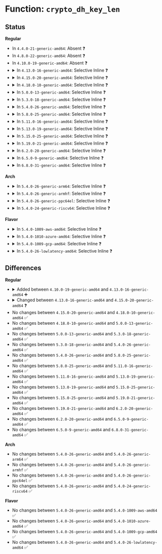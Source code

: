 # Function: <code>crypto_dh_key_len</code>

## Status
<b>Regular</b>
<ul>
<li>
In <code>4.4.0-21-generic-amd64</code>: Absent ❓
</li>
<li>
In <code>4.8.0-22-generic-amd64</code>: Absent ❓
</li>
<li>
In <code>4.10.0-19-generic-amd64</code>: Absent ❓
</li>
<li>
<details>
<summary>In <code>4.13.0-16-generic-amd64</code>: Selective Inline ❓</summary>

```c
int crypto_dh_key_len(const struct dh * p)
```

```json
{
  "name": "crypto_dh_key_len",
  "collision_type": "Unique Global",
  "inline_type": "Selective",
  "funcs": [
    {
      "addr": 18446744071583060562,
      "name": "crypto_dh_key_len",
      "external": true,
      "loc": "crypto/dh_helper.c:36",
      "file": "crypto/dh_helper.c",
      "inline": "not declared, inlined",
      "caller_inline": [
        "crypto/dh_helper.c:crypto_dh_decode_key",
        "crypto/dh_helper.c:crypto_dh_encode_key"
      ],
      "caller_func": [
        "security/keys/dh.c:__keyctl_dh_compute"
      ]
    }
  ],
  "symbols": [
    {
      "addr": 18446744071583060480,
      "name": "crypto_dh_key_len",
      "section": ".text",
      "bind": "STB_GLOBAL",
      "size": 24
    }
  ]
}
```
</details>
</li>
<li>
<details>
<summary>In <code>4.15.0-20-generic-amd64</code>: Selective Inline ❓</summary>

```c
unsigned int crypto_dh_key_len(const struct dh * p)
```

```json
{
  "name": "crypto_dh_key_len",
  "collision_type": "Unique Global",
  "inline_type": "Selective",
  "funcs": [
    {
      "addr": 18446744071583226654,
      "name": "crypto_dh_key_len",
      "external": true,
      "loc": "crypto/dh_helper.c:36",
      "file": "crypto/dh_helper.c",
      "inline": "not declared, inlined",
      "caller_inline": [
        "crypto/dh_helper.c:crypto_dh_decode_key",
        "crypto/dh_helper.c:crypto_dh_encode_key"
      ],
      "caller_func": [
        "security/keys/dh.c:__keyctl_dh_compute"
      ]
    }
  ],
  "symbols": [
    {
      "addr": 18446744071583226576,
      "name": "crypto_dh_key_len",
      "section": ".text",
      "bind": "STB_GLOBAL",
      "size": 24
    }
  ]
}
```
</details>
</li>
<li>
<details>
<summary>In <code>4.18.0-10-generic-amd64</code>: Selective Inline ❓</summary>

```c
unsigned int crypto_dh_key_len(const struct dh * p)
```

```json
{
  "name": "crypto_dh_key_len",
  "collision_type": "Unique Global",
  "inline_type": "Selective",
  "funcs": [
    {
      "addr": 18446744071583434665,
      "name": "crypto_dh_key_len",
      "external": true,
      "loc": "crypto/dh_helper.c:36",
      "file": "crypto/dh_helper.c",
      "inline": "not declared, inlined",
      "caller_inline": [
        "crypto/dh_helper.c:crypto_dh_decode_key",
        "crypto/dh_helper.c:crypto_dh_encode_key"
      ],
      "caller_func": [
        "security/keys/dh.c:__keyctl_dh_compute"
      ]
    }
  ],
  "symbols": [
    {
      "addr": 18446744071583434576,
      "name": "crypto_dh_key_len",
      "section": ".text",
      "bind": "STB_GLOBAL",
      "size": 24
    }
  ]
}
```
</details>
</li>
<li>
<details>
<summary>In <code>5.0.0-13-generic-amd64</code>: Selective Inline ❓</summary>

```c
unsigned int crypto_dh_key_len(const struct dh * p)
```

```json
{
  "name": "crypto_dh_key_len",
  "collision_type": "Unique Global",
  "inline_type": "Selective",
  "funcs": [
    {
      "addr": 18446744071583556348,
      "name": "crypto_dh_key_len",
      "external": true,
      "loc": "crypto/dh_helper.c:38",
      "file": "crypto/dh_helper.c",
      "inline": "not declared, inlined",
      "caller_inline": [
        "crypto/dh_helper.c:crypto_dh_decode_key"
      ],
      "caller_func": [
        "security/keys/dh.c:__keyctl_dh_compute"
      ]
    }
  ],
  "symbols": [
    {
      "addr": 18446744071583556240,
      "name": "crypto_dh_key_len",
      "section": ".text",
      "bind": "STB_GLOBAL",
      "size": 27
    }
  ]
}
```
</details>
</li>
<li>
<details>
<summary>In <code>5.3.0-18-generic-amd64</code>: Selective Inline ❓</summary>

```c
unsigned int crypto_dh_key_len(const struct dh * p)
```

```json
{
  "name": "crypto_dh_key_len",
  "collision_type": "Unique Global",
  "inline_type": "Selective",
  "funcs": [
    {
      "addr": 18446744071583745544,
      "name": "crypto_dh_key_len",
      "external": true,
      "loc": "crypto/dh_helper.c:34",
      "file": "crypto/dh_helper.c",
      "inline": "not declared, inlined",
      "caller_inline": [
        "crypto/dh_helper.c:crypto_dh_decode_key"
      ],
      "caller_func": [
        "security/keys/dh.c:__keyctl_dh_compute"
      ]
    }
  ],
  "symbols": [
    {
      "addr": 18446744071583745424,
      "name": "crypto_dh_key_len",
      "section": ".text",
      "bind": "STB_GLOBAL",
      "size": 27
    }
  ]
}
```
</details>
</li>
<li>
<details>
<summary>In <code>5.4.0-26-generic-amd64</code>: Selective Inline ❓</summary>

```c
unsigned int crypto_dh_key_len(const struct dh * p)
```

```json
{
  "name": "crypto_dh_key_len",
  "collision_type": "Unique Global",
  "inline_type": "Selective",
  "funcs": [
    {
      "addr": 18446744071583855288,
      "name": "crypto_dh_key_len",
      "external": true,
      "loc": "crypto/dh_helper.c:34",
      "file": "crypto/dh_helper.c",
      "inline": "not declared, inlined",
      "caller_inline": [
        "crypto/dh_helper.c:crypto_dh_decode_key"
      ],
      "caller_func": [
        "security/keys/dh.c:__keyctl_dh_compute"
      ]
    }
  ],
  "symbols": [
    {
      "addr": 18446744071583855168,
      "name": "crypto_dh_key_len",
      "section": ".text",
      "bind": "STB_GLOBAL",
      "size": 27
    }
  ]
}
```
</details>
</li>
<li>
<details>
<summary>In <code>5.8.0-25-generic-amd64</code>: Selective Inline ❓</summary>

```c
unsigned int crypto_dh_key_len(const struct dh * p)
```

```json
{
  "name": "crypto_dh_key_len",
  "collision_type": "Unique Global",
  "inline_type": "Selective",
  "funcs": [
    {
      "addr": 18446744071584245160,
      "name": "crypto_dh_key_len",
      "external": true,
      "loc": "crypto/dh_helper.c:34",
      "file": "crypto/dh_helper.c",
      "inline": "not declared, inlined",
      "caller_inline": [
        "crypto/dh_helper.c:crypto_dh_decode_key"
      ],
      "caller_func": [
        "security/keys/dh.c:__keyctl_dh_compute"
      ]
    }
  ],
  "symbols": [
    {
      "addr": 18446744071584245040,
      "name": "crypto_dh_key_len",
      "section": ".text",
      "bind": "STB_GLOBAL",
      "size": 27
    }
  ]
}
```
</details>
</li>
<li>
<details>
<summary>In <code>5.11.0-16-generic-amd64</code>: Selective Inline ❓</summary>

```c
unsigned int crypto_dh_key_len(const struct dh * p)
```

```json
{
  "name": "crypto_dh_key_len",
  "collision_type": "Unique Global",
  "inline_type": "Selective",
  "funcs": [
    {
      "addr": 18446744071584363848,
      "name": "crypto_dh_key_len",
      "external": true,
      "loc": "crypto/dh_helper.c:34",
      "file": "crypto/dh_helper.c",
      "inline": "not declared, inlined",
      "caller_inline": [
        "crypto/dh_helper.c:crypto_dh_decode_key"
      ],
      "caller_func": [
        "security/keys/dh.c:__keyctl_dh_compute"
      ]
    }
  ],
  "symbols": [
    {
      "addr": 18446744071584363728,
      "name": "crypto_dh_key_len",
      "section": ".text",
      "bind": "STB_GLOBAL",
      "size": 27
    }
  ]
}
```
</details>
</li>
<li>
<details>
<summary>In <code>5.13.0-19-generic-amd64</code>: Selective Inline ❓</summary>

```c
unsigned int crypto_dh_key_len(const struct dh * p)
```

```json
{
  "name": "crypto_dh_key_len",
  "collision_type": "Unique Global",
  "inline_type": "Selective",
  "funcs": [
    {
      "addr": 18446744071584398248,
      "name": "crypto_dh_key_len",
      "external": true,
      "loc": "crypto/dh_helper.c:34",
      "file": "crypto/dh_helper.c",
      "inline": "not declared, inlined",
      "caller_inline": [
        "crypto/dh_helper.c:crypto_dh_decode_key"
      ],
      "caller_func": [
        "security/keys/dh.c:__keyctl_dh_compute"
      ]
    }
  ],
  "symbols": [
    {
      "addr": 18446744071584398128,
      "name": "crypto_dh_key_len",
      "section": ".text",
      "bind": "STB_GLOBAL",
      "size": 27
    }
  ]
}
```
</details>
</li>
<li>
<details>
<summary>In <code>5.15.0-25-generic-amd64</code>: Selective Inline ❓</summary>

```c
unsigned int crypto_dh_key_len(const struct dh * p)
```

```json
{
  "name": "crypto_dh_key_len",
  "collision_type": "Unique Global",
  "inline_type": "Selective",
  "funcs": [
    {
      "addr": 18446744071584793480,
      "name": "crypto_dh_key_len",
      "external": true,
      "loc": "crypto/dh_helper.c:34",
      "file": "crypto/dh_helper.c",
      "inline": "not declared, inlined",
      "caller_inline": [
        "crypto/dh_helper.c:crypto_dh_decode_key"
      ],
      "caller_func": [
        "security/keys/dh.c:__keyctl_dh_compute"
      ]
    }
  ],
  "symbols": [
    {
      "addr": 18446744071584793360,
      "name": "crypto_dh_key_len",
      "section": ".text",
      "bind": "STB_GLOBAL",
      "size": 27
    }
  ]
}
```
</details>
</li>
<li>
<details>
<summary>In <code>5.19.0-21-generic-amd64</code>: Selective Inline ❓</summary>

```c
unsigned int crypto_dh_key_len(const struct dh * p)
```

```json
{
  "name": "crypto_dh_key_len",
  "collision_type": "Unique Global",
  "inline_type": "Selective",
  "funcs": [
    {
      "addr": 18446744071585482625,
      "name": "crypto_dh_key_len",
      "external": true,
      "loc": "crypto/dh_helper.c:34",
      "file": "crypto/dh_helper.c",
      "inline": "not declared, inlined",
      "caller_inline": [
        "crypto/dh_helper.c:__crypto_dh_decode_key"
      ],
      "caller_func": [
        "security/keys/dh.c:__keyctl_dh_compute",
        "crypto/dh.c:dh_safe_prime_set_secret"
      ]
    }
  ],
  "symbols": [
    {
      "addr": 18446744071585482176,
      "name": "crypto_dh_key_len",
      "section": ".text",
      "bind": "STB_GLOBAL",
      "size": 32
    }
  ]
}
```
</details>
</li>
<li>
<details>
<summary>In <code>6.2.0-20-generic-amd64</code>: Selective Inline ❓</summary>

```c
unsigned int crypto_dh_key_len(const struct dh * p)
```

```json
{
  "name": "crypto_dh_key_len",
  "collision_type": "Unique Global",
  "inline_type": "Selective",
  "funcs": [
    {
      "addr": 18446744071586244564,
      "name": "crypto_dh_key_len",
      "external": true,
      "loc": "crypto/dh_helper.c:34",
      "file": "crypto/dh_helper.c",
      "inline": "not declared, inlined",
      "caller_inline": [
        "crypto/dh_helper.c:__crypto_dh_decode_key"
      ],
      "caller_func": [
        "security/keys/dh.c:__keyctl_dh_compute",
        "crypto/dh.c:dh_safe_prime_set_secret"
      ]
    }
  ],
  "symbols": [
    {
      "addr": 18446744071586244016,
      "name": "crypto_dh_key_len",
      "section": ".text",
      "bind": "STB_GLOBAL",
      "size": 32
    }
  ]
}
```
</details>
</li>
<li>
<details>
<summary>In <code>6.5.0-9-generic-amd64</code>: Selective Inline ❓</summary>

```c
unsigned int crypto_dh_key_len(const struct dh * p)
```

```json
{
  "name": "crypto_dh_key_len",
  "collision_type": "Unique Global",
  "inline_type": "Selective",
  "funcs": [
    {
      "addr": 18446744071586484537,
      "name": "crypto_dh_key_len",
      "external": true,
      "loc": "crypto/dh_helper.c:34",
      "file": "crypto/dh_helper.c",
      "inline": "not declared, inlined",
      "caller_inline": [
        "crypto/dh_helper.c:__crypto_dh_decode_key"
      ],
      "caller_func": [
        "security/keys/dh.c:__keyctl_dh_compute",
        "crypto/dh.c:dh_safe_prime_set_secret"
      ]
    }
  ],
  "symbols": [
    {
      "addr": 18446744071586483968,
      "name": "crypto_dh_key_len",
      "section": ".text",
      "bind": "STB_GLOBAL",
      "size": 32
    }
  ]
}
```
</details>
</li>
<li>
<details>
<summary>In <code>6.8.0-31-generic-amd64</code>: Selective Inline ❓</summary>

```c
unsigned int crypto_dh_key_len(const struct dh * p)
```

```json
{
  "name": "crypto_dh_key_len",
  "collision_type": "Unique Global",
  "inline_type": "Selective",
  "funcs": [
    {
      "addr": 18446744071586754521,
      "name": "crypto_dh_key_len",
      "external": true,
      "loc": "crypto/dh_helper.c:34",
      "file": "crypto/dh_helper.c",
      "inline": "not declared, inlined",
      "caller_inline": [
        "crypto/dh_helper.c:__crypto_dh_decode_key"
      ],
      "caller_func": [
        "security/keys/dh.c:__keyctl_dh_compute",
        "crypto/dh.c:dh_safe_prime_set_secret"
      ]
    }
  ],
  "symbols": [
    {
      "addr": 18446744071586753952,
      "name": "crypto_dh_key_len",
      "section": ".text",
      "bind": "STB_GLOBAL",
      "size": 32
    }
  ]
}
```
</details>
</li>
</ul>
<b>Arch</b>
<ul>
<li>
<details>
<summary>In <code>5.4.0-26-generic-arm64</code>: Selective Inline ❓</summary>

```c
unsigned int crypto_dh_key_len(const struct dh * p)
```

```json
{
  "name": "crypto_dh_key_len",
  "collision_type": "Unique Global",
  "inline_type": "Selective",
  "funcs": [
    {
      "addr": 18446603336495671816,
      "name": "crypto_dh_key_len",
      "external": true,
      "loc": "crypto/dh_helper.c:34",
      "file": "crypto/dh_helper.c",
      "inline": "not declared, inlined",
      "caller_inline": [
        "crypto/dh_helper.c:crypto_dh_decode_key"
      ],
      "caller_func": [
        "security/keys/dh.c:__keyctl_dh_compute"
      ]
    }
  ],
  "symbols": [
    {
      "addr": 18446603336495671640,
      "name": "crypto_dh_key_len",
      "section": ".text",
      "bind": "STB_GLOBAL",
      "size": 60
    }
  ]
}
```
</details>
</li>
<li>
<details>
<summary>In <code>5.4.0-26-generic-armhf</code>: Selective Inline ❓</summary>

```c
unsigned int crypto_dh_key_len(const struct dh * p)
```

```json
{
  "name": "crypto_dh_key_len",
  "collision_type": "Unique Global",
  "inline_type": "Selective",
  "funcs": [
    {
      "addr": 3229023748,
      "name": "crypto_dh_key_len",
      "external": true,
      "loc": "crypto/dh_helper.c:34",
      "file": "crypto/dh_helper.c",
      "inline": "not declared, inlined",
      "caller_inline": [
        "crypto/dh_helper.c:crypto_dh_decode_key"
      ],
      "caller_func": [
        "security/keys/dh.c:__keyctl_dh_compute"
      ]
    }
  ],
  "symbols": [
    {
      "addr": 3229023572,
      "name": "crypto_dh_key_len",
      "section": ".text",
      "bind": "STB_GLOBAL",
      "size": 56
    }
  ]
}
```
</details>
</li>
<li>
<details>
<summary>In <code>5.4.0-26-generic-ppc64el</code>: Selective Inline ❓</summary>

```c
unsigned int crypto_dh_key_len(const struct dh * p)
```

```json
{
  "name": "crypto_dh_key_len",
  "collision_type": "Unique Global",
  "inline_type": "Selective",
  "funcs": [
    {
      "addr": 13835058055289811844,
      "name": "crypto_dh_key_len",
      "external": true,
      "loc": "crypto/dh_helper.c:34",
      "file": "crypto/dh_helper.c",
      "inline": "not declared, inlined",
      "caller_inline": [
        "crypto/dh_helper.c:crypto_dh_decode_key"
      ],
      "caller_func": [
        "security/keys/dh.c:__keyctl_dh_compute"
      ]
    }
  ],
  "symbols": [
    {
      "addr": 13835058055289811680,
      "name": "crypto_dh_key_len",
      "section": ".text",
      "bind": "STB_GLOBAL",
      "size": 48
    }
  ]
}
```
</details>
</li>
<li>
<details>
<summary>In <code>5.4.0-24-generic-riscv64</code>: Selective Inline ❓</summary>

```c
unsigned int crypto_dh_key_len(const struct dh * p)
```

```json
{
  "name": "crypto_dh_key_len",
  "collision_type": "Unique Global",
  "inline_type": "Selective",
  "funcs": [
    {
      "addr": 18446743936274822576,
      "name": "crypto_dh_key_len",
      "external": true,
      "loc": "crypto/dh_helper.c:34",
      "file": "crypto/dh_helper.c",
      "inline": "not declared, inlined",
      "caller_inline": [
        "crypto/dh_helper.c:crypto_dh_decode_key"
      ],
      "caller_func": [
        "security/keys/dh.c:__keyctl_dh_compute"
      ]
    }
  ],
  "symbols": [
    {
      "addr": 18446743936274821862,
      "name": "crypto_dh_key_len",
      "section": ".text",
      "bind": "STB_GLOBAL",
      "size": 48
    }
  ]
}
```
</details>
</li>
</ul>
<b>Flavor</b>
<ul>
<li>
<details>
<summary>In <code>5.4.0-1009-aws-amd64</code>: Selective Inline ❓</summary>

```c
unsigned int crypto_dh_key_len(const struct dh * p)
```

```json
{
  "name": "crypto_dh_key_len",
  "collision_type": "Unique Global",
  "inline_type": "Selective",
  "funcs": [
    {
      "addr": 18446744071583824024,
      "name": "crypto_dh_key_len",
      "external": true,
      "loc": "crypto/dh_helper.c:34",
      "file": "crypto/dh_helper.c",
      "inline": "not declared, inlined",
      "caller_inline": [
        "crypto/dh_helper.c:crypto_dh_decode_key"
      ],
      "caller_func": [
        "security/keys/dh.c:__keyctl_dh_compute"
      ]
    }
  ],
  "symbols": [
    {
      "addr": 18446744071583823904,
      "name": "crypto_dh_key_len",
      "section": ".text",
      "bind": "STB_GLOBAL",
      "size": 27
    }
  ]
}
```
</details>
</li>
<li>
<details>
<summary>In <code>5.4.0-1010-azure-amd64</code>: Selective Inline ❓</summary>

```c
unsigned int crypto_dh_key_len(const struct dh * p)
```

```json
{
  "name": "crypto_dh_key_len",
  "collision_type": "Unique Global",
  "inline_type": "Selective",
  "funcs": [
    {
      "addr": 18446744071583761080,
      "name": "crypto_dh_key_len",
      "external": true,
      "loc": "crypto/dh_helper.c:34",
      "file": "crypto/dh_helper.c",
      "inline": "not declared, inlined",
      "caller_inline": [
        "crypto/dh_helper.c:crypto_dh_decode_key"
      ],
      "caller_func": [
        "security/keys/dh.c:__keyctl_dh_compute"
      ]
    }
  ],
  "symbols": [
    {
      "addr": 18446744071583760960,
      "name": "crypto_dh_key_len",
      "section": ".text",
      "bind": "STB_GLOBAL",
      "size": 27
    }
  ]
}
```
</details>
</li>
<li>
<details>
<summary>In <code>5.4.0-1009-gcp-amd64</code>: Selective Inline ❓</summary>

```c
unsigned int crypto_dh_key_len(const struct dh * p)
```

```json
{
  "name": "crypto_dh_key_len",
  "collision_type": "Unique Global",
  "inline_type": "Selective",
  "funcs": [
    {
      "addr": 18446744071583807784,
      "name": "crypto_dh_key_len",
      "external": true,
      "loc": "crypto/dh_helper.c:34",
      "file": "crypto/dh_helper.c",
      "inline": "not declared, inlined",
      "caller_inline": [
        "crypto/dh_helper.c:crypto_dh_decode_key"
      ],
      "caller_func": [
        "security/keys/dh.c:__keyctl_dh_compute"
      ]
    }
  ],
  "symbols": [
    {
      "addr": 18446744071583807664,
      "name": "crypto_dh_key_len",
      "section": ".text",
      "bind": "STB_GLOBAL",
      "size": 27
    }
  ]
}
```
</details>
</li>
<li>
<details>
<summary>In <code>5.4.0-26-lowlatency-amd64</code>: Selective Inline ❓</summary>

```c
unsigned int crypto_dh_key_len(const struct dh * p)
```

```json
{
  "name": "crypto_dh_key_len",
  "collision_type": "Unique Global",
  "inline_type": "Selective",
  "funcs": [
    {
      "addr": 18446744071583908856,
      "name": "crypto_dh_key_len",
      "external": true,
      "loc": "crypto/dh_helper.c:34",
      "file": "crypto/dh_helper.c",
      "inline": "not declared, inlined",
      "caller_inline": [
        "crypto/dh_helper.c:crypto_dh_decode_key"
      ],
      "caller_func": [
        "security/keys/dh.c:__keyctl_dh_compute"
      ]
    }
  ],
  "symbols": [
    {
      "addr": 18446744071583908736,
      "name": "crypto_dh_key_len",
      "section": ".text",
      "bind": "STB_GLOBAL",
      "size": 27
    }
  ]
}
```
</details>
</li>
</ul>

## Differences
<b>Regular</b>
<ul>
<li>
<details>
<summary>Added between <code>4.10.0-19-generic-amd64</code> and <code>4.13.0-16-generic-amd64</code> ➕</summary>

```c
int crypto_dh_key_len(const struct dh * p)
```
</details>
</li>
<li>
<details>
<summary>Changed between <code>4.13.0-16-generic-amd64</code> and <code>4.15.0-20-generic-amd64</code> ❓</summary>
<ul>
<li>
<b>Return type changed. </b>
<code>int</code> ➡️ <code>unsigned int</code>
</li>
</ul>
</details>
</li>
<li>
No changes between <code>4.15.0-20-generic-amd64</code> and <code>4.18.0-10-generic-amd64</code> ✅
</li>
<li>
No changes between <code>4.18.0-10-generic-amd64</code> and <code>5.0.0-13-generic-amd64</code> ✅
</li>
<li>
No changes between <code>5.0.0-13-generic-amd64</code> and <code>5.3.0-18-generic-amd64</code> ✅
</li>
<li>
No changes between <code>5.3.0-18-generic-amd64</code> and <code>5.4.0-26-generic-amd64</code> ✅
</li>
<li>
No changes between <code>5.4.0-26-generic-amd64</code> and <code>5.8.0-25-generic-amd64</code> ✅
</li>
<li>
No changes between <code>5.8.0-25-generic-amd64</code> and <code>5.11.0-16-generic-amd64</code> ✅
</li>
<li>
No changes between <code>5.11.0-16-generic-amd64</code> and <code>5.13.0-19-generic-amd64</code> ✅
</li>
<li>
No changes between <code>5.13.0-19-generic-amd64</code> and <code>5.15.0-25-generic-amd64</code> ✅
</li>
<li>
No changes between <code>5.15.0-25-generic-amd64</code> and <code>5.19.0-21-generic-amd64</code> ✅
</li>
<li>
No changes between <code>5.19.0-21-generic-amd64</code> and <code>6.2.0-20-generic-amd64</code> ✅
</li>
<li>
No changes between <code>6.2.0-20-generic-amd64</code> and <code>6.5.0-9-generic-amd64</code> ✅
</li>
<li>
No changes between <code>6.5.0-9-generic-amd64</code> and <code>6.8.0-31-generic-amd64</code> ✅
</li>
</ul>
<b>Arch</b>
<ul>
<li>
No changes between <code>5.4.0-26-generic-amd64</code> and <code>5.4.0-26-generic-arm64</code> ✅
</li>
<li>
No changes between <code>5.4.0-26-generic-amd64</code> and <code>5.4.0-26-generic-armhf</code> ✅
</li>
<li>
No changes between <code>5.4.0-26-generic-amd64</code> and <code>5.4.0-26-generic-ppc64el</code> ✅
</li>
<li>
No changes between <code>5.4.0-26-generic-amd64</code> and <code>5.4.0-24-generic-riscv64</code> ✅
</li>
</ul>
<b>Flavor</b>
<ul>
<li>
No changes between <code>5.4.0-26-generic-amd64</code> and <code>5.4.0-1009-aws-amd64</code> ✅
</li>
<li>
No changes between <code>5.4.0-26-generic-amd64</code> and <code>5.4.0-1010-azure-amd64</code> ✅
</li>
<li>
No changes between <code>5.4.0-26-generic-amd64</code> and <code>5.4.0-1009-gcp-amd64</code> ✅
</li>
<li>
No changes between <code>5.4.0-26-generic-amd64</code> and <code>5.4.0-26-lowlatency-amd64</code> ✅
</li>
</ul>
